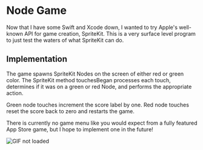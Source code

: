 # Node Game

Now that I have some Swift and Xcode down, I wanted to try Apple's well-known API for game creation, SpriteKit. This is a very surface level program to just test the waters of what SpriteKit can do.

## Implementation

The game spawns SpriteKit Nodes on the screen of either red or green color. The SpriteKit method touchesBegan processes each touch, determines if it was on a green or red Node, and performs the appropriate action.

Green node touches increment the score label by one. Red node touches reset the score back to zero and restarts the game.

There is currently no game menu like you would expect from a fully featured App Store game, but I hope to implement one in the future!

![GIF not loaded](https://github.com/Oblivion00/Node-Game-iPhone-App)
